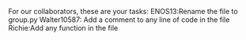 For our collaborators, these are your tasks:
ENOS13:Rename the file to group.py
Walter10587: Add a comment to any line of code in the file
Richie:Add any function in the file
